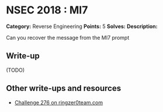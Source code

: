# NSEC 2018 : MI7

**Category:** Reverse Engineering
**Points:** 5
**Solves:**
**Description:**

Can you recover the message from the MI7 prompt

## Write-up

(TODO)

## Other write-ups and resources

- [Challenge 276 on ringzer0team.com](https://ringzer0team.com/challenges/276)